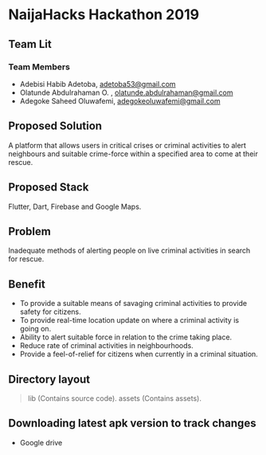 # NaijaHacks Hackathon 2019

## Team Lit

### Team Members
- Adebisi Habib Adetoba, adetoba53@gmail.com
- Olatunde Abdulrahaman O. , olatunde.abdulrahaman@gmail.com
- Adegoke Saheed Oluwafemi, adegokeoluwafemi@gmail.com
   
## Proposed Solution
A platform that allows users in critical crises or criminal activities to alert neighbours and suitable crime-force within a specified area to come at their rescue.

## Proposed Stack
Flutter, Dart, Firebase and Google Maps.

## Problem
Inadequate methods of alerting people on live criminal activities in search for rescue.

## Benefit
- To provide a suitable means of savaging criminal activities to provide safety for citizens.
- To provide real-time location update on where a criminal activity is going on.
- Ability to alert suitable force in relation to the crime taking place.
- Reduce rate of criminal activities in neighbourhoods.
- Provide a feel-of-relief for citizens when currently in a criminal situation.

## Directory layout 
> lib (Contains source code).
> assets (Contains assets).



## Downloading latest apk version to track changes
- Google drive

   
 
